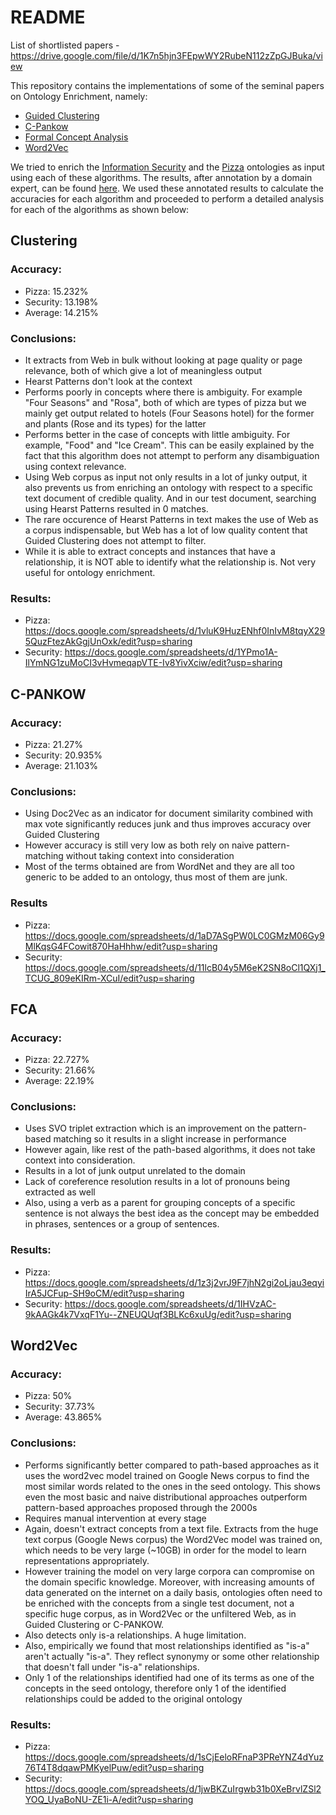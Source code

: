 # README

List of shortlisted papers - https://drive.google.com/file/d/1K7n5hjn3FEpwWY2RubeN112zZpGJBuka/view

This repository contains the implementations of some of the seminal papers on Ontology Enrichment, namely:
- [Guided Clustering](https://pub.uni-bielefeld.de/download/2497720/2525546/Cimiano_Learning_Concep_1.pdf)
- [C-Pankow](https://dl.acm.org/citation.cfm?id=1060796)
- [Formal Concept Analysis](https://www.jair.org/index.php/jair/article/download/10421/24984)
- [Word2Vec](http://ceur-ws.org/Vol-1690/paper37.pdf)

We tried to enrich the [Information Security](https://gist.github.com/Remorax/f2d6beb580487ffbf29ba9e9cca63f2b) and the [Pizza](https://protege.stanford.edu/ontologies/pizza/pizza.owl) ontologies as input using each of these algorithms. The results, after annotation by a domain expert, can be found [here](https://github.com/Remorax/SIREN-Research/tree/master/OntologyEnrichment-Survey/results). We used these annotated results to calculate the accuracies for each algorithm and proceeded to perform a detailed analysis for each of the algorithms as shown below:

## Clustering

### Accuracy: 
- Pizza: 15.232%
- Security: 13.198%
- Average: 14.215%

### Conclusions:
- It extracts from Web in bulk without looking at page quality or page relevance, both of which give a lot of meaningless output
- Hearst Patterns don't look at the context
- Performs poorly in concepts where there is ambiguity. For example "Four Seasons" and "Rosa", both of which are types of pizza but we mainly get output related to hotels (Four Seasons hotel) for the former and plants (Rose and its types) for the latter
- Performs better in the case of concepts with little ambiguity. For example, "Food" and "Ice Cream". This can be easily explained by the fact that this algorithm does not attempt to perform any disambiguation using context relevance.
- Using Web corpus as input not only results in a lot of junky output, it also prevents us from enriching an ontology with respect to a specific text document of credible quality. And in our test document, searching using Hearst Patterns resulted in 0 matches. 
- The rare occurence of Hearst Patterns in text makes the use of Web as a corpus indispensable, but Web has a lot of low quality content that Guided Clustering does not attempt to filter.
- While it is able to extract concepts and instances that have a relationship, it is NOT able to identify what the relationship is. Not very useful for ontology enrichment.

### Results:
- Pizza: https://docs.google.com/spreadsheets/d/1vluK9HuzENhf0InIvM8tqyX295QuzFtezAkGgjUnOxk/edit?usp=sharing
- Security: https://docs.google.com/spreadsheets/d/1YPmo1A-IlYmNG1zuMoCI3vHvmeqapVTE-Iv8YivXciw/edit?usp=sharing


## C-PANKOW

### Accuracy:
- Pizza: 21.27%
- Security: 20.935% 
- Average: 21.103%

### Conclusions:
- Using Doc2Vec as an indicator for document similarity combined with max vote significantly reduces junk and thus improves accuracy over Guided Clustering
- However accuracy is still very low as both rely on naive pattern-matching without taking context into consideration
- Most of the terms obtained are from WordNet and they are all too generic to be added to an ontology, thus most of them are junk.


### Results
- Pizza: https://docs.google.com/spreadsheets/d/1aD7ASgPW0LC0GMzM06Gy9MlKqsG4FCowit870HaHhhw/edit?usp=sharing
- Security: https://docs.google.com/spreadsheets/d/11lcB04y5M6eK2SN8oCl1QXj1_TCUG_809eKIRm-XCuI/edit?usp=sharing


## FCA

### Accuracy:
- Pizza: 22.727%
- Security: 21.66%
- Average: 22.19%

### Conclusions:
- Uses SVO triplet extraction which is an improvement on the pattern-based matching so it results in a slight increase in performance
- However again, like rest of the path-based algorithms, it does not take context into consideration.
- Results in a lot of junk output unrelated to the domain
- Lack of coreference resolution results in a lot of pronouns being extracted as well
- Also, using a verb as a parent for grouping concepts of a specific sentence is not always the best idea as the concept may be embedded in phrases, sentences or a group of sentences.

### Results:
- Pizza: https://docs.google.com/spreadsheets/d/1z3j2vrJ9F7jhN2gi2oLjau3eqyiIrA5JCFup-SH9oCM/edit?usp=sharing
- Security: https://docs.google.com/spreadsheets/d/1IHVzAC-9kAAGk4k7VxqF1Yu--ZNEUQUqf3BLKc6xuUg/edit?usp=sharing


## Word2Vec

### Accuracy:
- Pizza: 50%
- Security: 37.73%
- Average: 43.865%

### Conclusions:
- Performs significantly better compared to path-based approaches as it uses the word2vec model trained on Google News corpus to find the most similar words related to the ones in the seed ontology. This shows even the most basic and naive distributional approaches outperform pattern-based approaches proposed through the 2000s
- Requires manual intervention at every stage
- Again, doesn't extract concepts from a text file. Extracts from the huge text corpus (Google News corpus) the Word2Vec model was trained on, which needs to be very large (~10GB) in order for the model to learn representations appropriately.
- However training the model on very large corpora can compromise on the domain specific knowledge. Moreover, with increasing amounts of data generated on the internet on a daily basis, ontologies often need to be enriched with the concepts from a single test document, not a specific huge corpus, as in Word2Vec or the unfiltered Web, as in Guided Clustering or C-PANKOW.
- Also detects only is-a relationships. A huge limitation.
- Also, empirically we found that most relationships identified as "is-a" aren't actually "is-a". They reflect synonymy or some other relationship that doesn't fall under "is-a" relationships.
- Only 1 of the relationships identified had one of its terms as one of the concepts in the seed ontology, therefore only 1 of the identified relationships could be added to the original ontology

### Results:
- Pizza: https://docs.google.com/spreadsheets/d/1sCjEeloRFnaP3PReYNZ4dYuz76T4T8dqawPMKyelPuw/edit?usp=sharing
- Security: https://docs.google.com/spreadsheets/d/1jwBKZuIrgwb31b0XeBrvlZSl2YOQ_UyaBoNU-ZE1i-A/edit?usp=sharing
